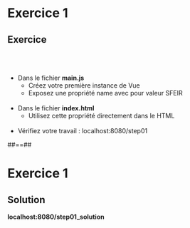 <!-- .slide: class="exercice" -->
# Exercice 1
## Exercice
<br><br>

- Dans le fichier <b>main.js</b>
    - Créez votre première instance de Vue
    - Exposez une propriété name avec pour valeur SFEIR<br><br>
- Dans le fichier <b>index.html</b>
    - Utilisez cette propriété directement dans le HTML<br><br>
- Vérifiez votre travail : localhost:8080/step01

##==##

<!-- .slide: class="exercice" -->
# Exercice 1
## Solution
<b>localhost:8080/step01_solution</b>
<!-- .element: class="full-center" -->


